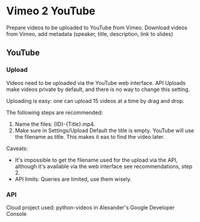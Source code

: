 # Vimeo 2 YouTube

Prepare videos to be uploaded to YouTube from Vimeo. Download videos from Vimeo, add metadata (speaker, title,
description, link to slides)

## YouTube

### Upload

Videos need to be uploaded via the YouTube web interface.
API Uploads make videos private by default, and there is no way to change this setting.

Uploading is easy: one can upload 15 videos at a time by drag and drop.

The following steps are recommended:

1. Name the files: {ID}-{Title}.mp4.
2. Make sure in Settings/Upload Default the title is empty. YouTube will use the filename as title. This makes it eas to
   find the video later.

Caveats:

* It's impossible to get the filename used for the upload via the API, although it's available via the web interface see
  recommendations, step 2.
* API limits: Queries are limited, use them wisely.

### API
Cloud project used: python-videos in Alexander's Google Developer Console
